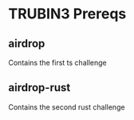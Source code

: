 # TRUBIN3 Prereqs

## airdrop
Contains the first ts challenge

## airdrop-rust
Contains the second rust challenge